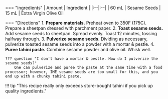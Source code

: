 
=== "Ingredients"
    | Amount | Ingredient |
    |:--|:--|
    | 60 mL | Sesame Seeds
    | 15 mL | Extra Virgin Olive Oil

=== "Directions"
    1. **Prepare materials.** Preheat oven to 350F (175C). Prepare a sheetpan dressed with parchment paper.
    2. **Toast sesame seeds.** Add sesame seeds to sheetpan. Spread evenly. Toast 12 minutes, tossing halfway through.
    3. **Pulverize sesame seeds.** Dividing as necessary, pulverize toasted sesame seeds into a powder with a mortar & pestle.
    4. **Puree tahini paste.** Combine sesame powder and olive oil. Whisk well.

    ??? question "I don't have a mortar & pestle. How do I pulverize the sesame seeds?"
        One can pulverize and puree the paste at the same time with a food processor; however, IME sesame seeds are too small for this, and you end up with a chunky tahini paste.


!!! tip "This recipe really only exceeds store-bought tahini if you pick up quality ingredients."

